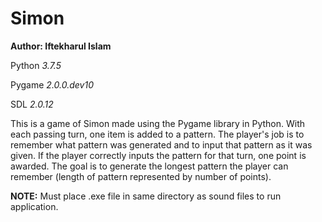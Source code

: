 # Simon

**Author: Iftekharul Islam**

Python *3.7.5*

Pygame *2.0.0.dev10*

SDL *2.0.12*

This is a game of Simon made using the Pygame library in Python. With each passing turn, one item is added to a pattern. The player's job is to remember what pattern was generated and to input that pattern as it was given. If the player correctly inputs the pattern for that turn, one point is awarded. The goal is to generate the longest pattern the player can remember (length of pattern represented by number of points).

**NOTE:** Must place .exe file in same directory as sound files to run application.
